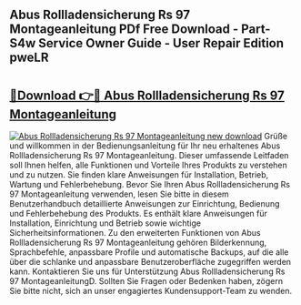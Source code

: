 ## Abus Rollladensicherung Rs 97 Montageanleitung PDf Free Download - Part-S4w Service Owner Guide - User Repair Edition pweLR

# <h2><a href="http://df7zjl.blite.top/?on=Abus+Rollladensicherung+Rs+97+Montageanleitung">🔗Download 👉🔴 Abus Rollladensicherung Rs 97 Montageanleitung</a></h2>

[![Abus Rollladensicherung Rs 97 Montageanleitung new download](https://i.imgur.com/lujVjoI.png)](http://df7zjl.blite.top/?on=Abus+Rollladensicherung+Rs+97+Montageanleitung)
Grüße und willkommen in der Bedienungsanleitung für Ihr neu erhaltenes Abus Rollladensicherung Rs 97 Montageanleitung. Dieser umfassende Leitfaden soll Ihnen helfen, alle Funktionen und Vorteile Ihres Produkts zu verstehen und zu nutzen. Sie finden klare Anweisungen für Installation, Betrieb, Wartung und Fehlerbehebung. Bevor Sie Ihren Abus Rollladensicherung Rs 97 Montageanleitung verwenden, lesen Sie bitte in diesem Benutzerhandbuch detaillierte Anweisungen zur Einrichtung, Bedienung und Fehlerbehebung des Produkts. Es enthält klare Anweisungen für Installation, Einrichtung und Betrieb sowie wichtige Sicherheitsinformationen. Zu den erweiterten Funktionen von Abus Rollladensicherung Rs 97 Montageanleitung gehören Bilderkennung, Sprachbefehle, anpassbare Profile und automatische Backups, auf die alle über die schlanke und anpassbare Benutzeroberfläche zugegriffen werden kann. Kontaktieren Sie uns für Unterstützung Abus Rollladensicherung Rs 97 MontageanleitungD. Sollten Sie Fragen oder Bedenken haben, zögern Sie bitte nicht, sich an unser engagiertes Kundensupport-Team zu wenden.
